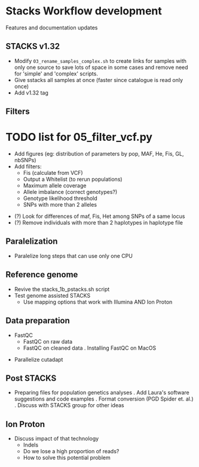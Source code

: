 # Stacks Workflow development
Features and documentation updates

## STACKS v1.32
* Modify `03_rename_samples_complex.sh` to create links for samples with only
  one source to save lots of space in some cases and remove need for 'simple'
  and 'complex' scripts.
* Give sstacks all samples at once (faster since catalogue is read only once)
* Add v1.32 tag

## Filters
# TODO list for 05_filter_vcf.py
* Add figures (eg: distribution of parameters by pop, MAF, He, Fis, GL, nbSNPs)
* Add filters:
  * Fis (calculate from VCF)
  * Output a Whitelist (to rerun populations)
  - Maximum allele coverage
  - Allele imbalance (correct genotypes?)
  - Genotype likelihood threshold
  - SNPs with more than 2 alleles

- (?) Look for differences of maf, Fis, Het among SNPs of a same locus
- (?) Remove individuals with more than 2 haplotypes in haplotype file

## Paralelization
- Paralelize long steps that can use only one CPU

## Reference genome
* Revive the stacks_1b_pstacks.sh script
* Test genome assisted STACKS
  - Use mapping options that work with Illumina AND Ion Proton

## Data preparation
- FastQC
  - FastQC on raw data
  - FastQC on cleaned data
  . Installing FastQC on MacOS
* Parallelize cutadapt

## Post STACKS
* Preparing files for population genetics analyses
. Add Laura's software suggestions and code examples
. Format conversion (PGD Spider et. al.)
. Discuss with STACKS group for other ideas

## Ion Proton
* Discuss impact of that technology
  - Indels
  - Do we lose a high proportion of reads?
  - How to solve this potential problem

